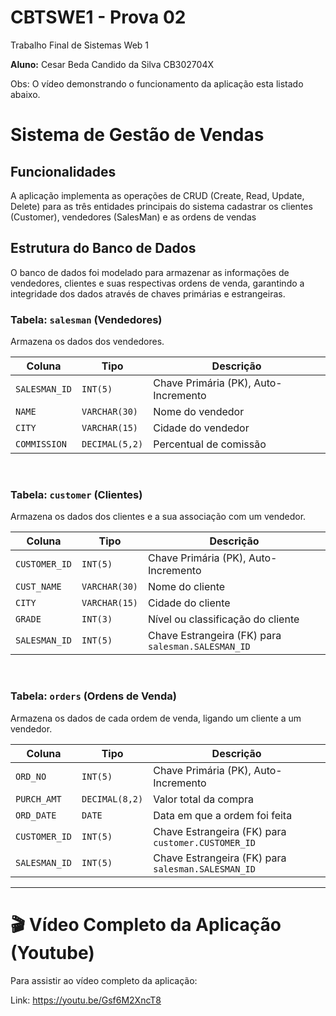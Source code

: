 # CBTSWE1 - Prova 02

Trabalho Final de Sistemas Web 1

**Aluno:** Cesar Beda Candido da Silva CB302704X

Obs: O vídeo demonstrando o funcionamento da aplicação esta listado abaixo.

# Sistema de Gestão de Vendas


## Funcionalidades

A aplicação implementa as operações de CRUD (Create, Read, Update, Delete) para as três entidades principais do sistema cadastrar os clientes (Customer), vendedores
(SalesMan) e as ordens de vendas

## Estrutura do Banco de Dados

O banco de dados foi modelado para armazenar as informações de vendedores, clientes e suas respectivas ordens de venda, garantindo a integridade dos dados através de chaves primárias e estrangeiras.

### Tabela: `salesman` (Vendedores)

Armazena os dados dos vendedores.

| Coluna | Tipo | Descrição |
|---|---|---|
| `SALESMAN_ID` | `INT(5)` | Chave Primária (PK), Auto-Incremento |
| `NAME` | `VARCHAR(30)` | Nome do vendedor |
| `CITY` | `VARCHAR(15)` | Cidade do vendedor |
| `COMMISSION`| `DECIMAL(5,2)`| Percentual de comissão |

<br>

### Tabela: `customer` (Clientes)

Armazena os dados dos clientes e a sua associação com um vendedor.

| Coluna | Tipo | Descrição |
|---|---|---|
| `CUSTOMER_ID` | `INT(5)` | Chave Primária (PK), Auto-Incremento |
| `CUST_NAME` | `VARCHAR(30)` | Nome do cliente |
| `CITY` | `VARCHAR(15)` | Cidade do cliente |
| `GRADE` | `INT(3)` | Nível ou classificação do cliente |
| `SALESMAN_ID` | `INT(5)` | Chave Estrangeira (FK) para `salesman.SALESMAN_ID` |

<br>

### Tabela: `orders` (Ordens de Venda)

Armazena os dados de cada ordem de venda, ligando um cliente a um vendedor.

| Coluna | Tipo | Descrição |
|---|---|---|
| `ORD_NO` | `INT(5)` | Chave Primária (PK), Auto-Incremento |
| `PURCH_AMT` | `DECIMAL(8,2)`| Valor total da compra |
| `ORD_DATE` | `DATE` | Data em que a ordem foi feita |
| `CUSTOMER_ID`| `INT(5)` | Chave Estrangeira (FK) para `customer.CUSTOMER_ID` |
| `SALESMAN_ID`| `INT(5)` | Chave Estrangeira (FK) para `salesman.SALESMAN_ID` |

---

# 🎬 Vídeo Completo da Aplicação (Youtube)

Para assistir ao vídeo completo da aplicação:

Link: https://youtu.be/Gsf6M2XncT8
